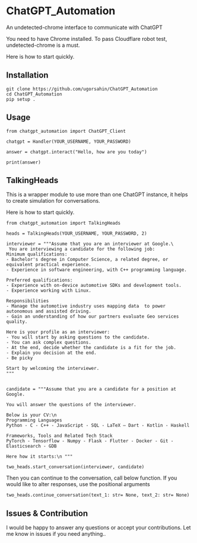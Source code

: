 # ChatGPT_Automation
An undetected-chrome interface to communicate with ChatGPT

You need to have Chrome installed.
To pass Cloudflare robot test, undetected-chrome is a must.

Here is how to start quickly.

## Installation

```
git clone https://github.com/ugorsahin/ChatGPT_Automation
cd ChatGPT_Automation
pip setup .
```

## Usage

```
from chatgpt_automation import ChatGPT_Client

chatgpt = Handler(YOUR_USERNAME, YOUR_PASSWORD)

answer = chatgpt.interact("Hello, how are you today")

print(answer)
```

## TalkingHeads

This is a wrapper module to use more than one ChatGPT instance, it helps to create simulation for conversations.

Here is how to start quickly.

```
from chatgpt_automation import TalkingHeads

heads = TalkingHeads(YOUR_USERNAME, YOUR_PASSWORD, 2)

interviewer = """Assume that you are an interviewer at Google.\
 You are interviewing a candidate for the following job:
Minimum qualifications:
- Bachelor's degree in Computer Science, a related degree, or equivalent practical experience.
- Experience in software engineering, with C++ programming language.

Preferred qualifications:
- Experience with on-device automotive SDKs and development tools.
- Experience working with Linux.

Responsibilities
- Manage the automotive industry uses mapping data  to power autonomous and assisted driving.
- Gain an understanding of how our partners evaluate Geo services quality.

Here is your profile as an interviewer:
- You will start by asking questions to the candidate.
- You can ask complex questions.
- At the end, decide whether the candidate is a fit for the job.
- Explain you decision at the end.
- Be picky

Start by welcoming the interviewer.
"""


candidate = """Assume that you are a candidate for a position at Google.

You will answer the questions of the interviewer. 

Below is your CV:\n
Programming Languages
Python - C - C++ - JavaScript - SQL - LaTeX – Dart - Kotlin - Haskell

Frameworks, Tools and Related Tech Stack
PyTorch - Tensorflow - Numpy - Flask - Flutter - Docker - Git - Elasticsearch - GDB

Here how it starts:\n """

two_heads.start_conversation(interviewer, candidate)
```
Then you can continue to the conversation, call below function.
If you would like to alter responses, use the positional arguments

```
two_heads.continue_conversation(text_1: str= None, text_2: str= None)
```

## Issues & Contribution

I would be happy to answer any questions or accept your contributions. Let me know in issues if you need anything..
